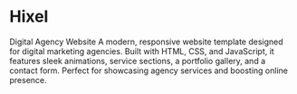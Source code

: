 # Hixel
Digital Agency Website A modern, responsive website template designed for digital marketing agencies. Built with HTML, CSS, and JavaScript, it features sleek animations, service sections, a portfolio gallery, and a contact form. Perfect for showcasing agency services and boosting online presence.
